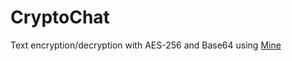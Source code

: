 # CryptoChat
Text encryption/decryption with AES-256 and Base64 using [Mine](https://github.com/amrayn/mine)
